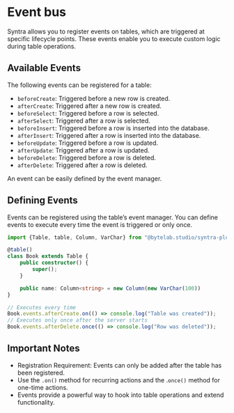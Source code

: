 # Event bus

Syntra allows you to register events on tables, which are triggered at specific lifecycle points. These events enable
you to execute custom logic during table operations.

## Available Events

The following events can be registered for a table:

- `beforeCreate`: Triggered before a new row is created.
- `afterCreate`: Triggered after a new row is created.
- `beforeSelect`: Triggered before a row is selected.
- `afterSelect`: Triggered after a row is selected.
- `beforeInsert`: Triggered before a row is inserted into the database.
- `afterInsert`: Triggered after a row is inserted into the database.
- `beforeUpdate`: Triggered before a row is updated.
- `afterUpdate`: Triggered after a row is updated.
- `beforeDelete`: Triggered before a row is deleted.
- `afterDelete`: Triggered after a row is deleted.

An event can be easily defined by the event manager.

## Defining Events

Events can be registered using the table’s event manager. You can define events to execute every time the event is
triggered or only once.

```typescript
import {Table, table, Column, VarChar} from "@bytelab.studio/syntra-plugin";

@table()
class Book extends Table {
    public constructor() {
        super();
    }

    public name: Column<string> = new Column(new VarChar(100))
}

// Executes every time
Book.events.afterCreate.on(() => console.log("Table was created"));
// Executes only once after the server starts
Book.events.afterDelete.once(() => console.log("Row was deleted"));
```

## Important Notes
- Registration Requirement: Events can only be added after the table has been registered.
- Use the `.on()` method for recurring actions and the .`once()` method for one-time actions.
- Events provide a powerful way to hook into table operations and extend functionality.